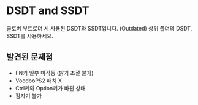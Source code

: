 # DSDT and SSDT

클로버 부트로더 시 사용된 DSDT와 SSDT입니다. (Outdated)
상위 폴더의 DSDT, SSDT를 사용하세요.

## 발견된 문제점
- FN키 일부 미작동 (밝기 조절 불가)
- VoodooPS2 패치 X
- Ctrl키와 Option키가 바뀐 상태
- 잠자기 불가

